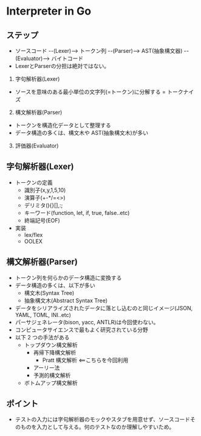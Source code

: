 # Interpreter in Go

## ステップ

- ソースコード --(Lexer)--> トークン列 --(Parser)--> AST(抽象構文器) --(Evaluator)--> バイトコード
- LexerとParserの分担は絶対ではない。

1. 字句解析器(Lexer)

- ソースを意味のある最小単位の文字列(=トークン)に分解する = トークナイズ

2. 構文解析器(Parser)

- トークンを構造化データとして整理する
- データ構造の多くは、構文木や AST(抽象構文木)が多い

3. 評価器(Evaluator)

## 字句解析器(Lexer)

- トークンの定義
  - 識別子(x,y,1,5,10)
  - 演算子(+-\*/=<>)
  - デリミタ(){}[],:;
  - キーワード(function, let, if, true, false..etc)
  - 終端記号(EOF)
- 実装
  - lex/flex
  - OOLEX

## 構文解析器(Parser)

- トークン列を何らかのデータ構造に変換する
- データ構造の多くは、以下が多い
  - 構文木(Syntax Tree)
  - 抽象構文木(Abstract Syntax Tree)
- データをシリアライズされたデータに落とし込むのと同じイメージ(JSON, YAML, TOML, INI..etc)
- パーサジェネレータ(bison, yacc, ANTLR)は今回使わない。
- コンピュータサイエンスで最もよく研究されている分野
- 以下 2 つの手法がある
  - トップダウン構文解析
    - 再帰下降構文解析
      - Pratt 構文解析 <==こちらを今回利用
    - アーリー法
    - 予測的構文解析
  - ボトムアップ構文解析

## ポイント

- テストの入力には字句解析器のモックやスタブを用意せず、ソースコードそのものを入力として与える。何のテストなのか理解しやすいため。
